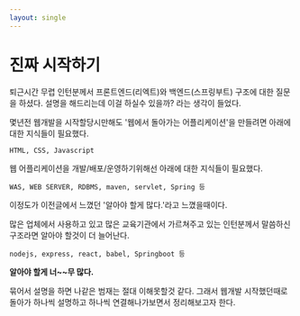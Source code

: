 ```yaml
---
layout: single
---
```


# 진짜 시작하기

퇴근시간 무렵 인턴분께서 프론트엔드(리엑트)와 백엔드(스프링부트) 구조에 대한 질문을 하셨다.
설명을 해드리는데 이걸 하실수 있을까? 라는 생각이 들었다. 

몇년전 웹개발을 시작할당시만해도 '웹에서 돌아가는 어플리케이션'을 만들려면 아래에 대한 지식들이 필요했다.

`HTML, CSS, Javascript`

웹 어플리케이션을 개발/배포/운영하기위해선 아래에 대한 지식들이 필요했다.

`WAS, WEB SERVER, RDBMS, maven, servlet, Spring 등` 

이정도가 이전글에서 느꼈던 '알아야 할게 많다.'라고 느꼈을때이다. 

많은 업체에서 사용하고 있고 많은 교육기관에서 가르쳐주고 있는 인턴분께서 말씀하신 구조라면 
알아야 할것이 더 늘어난다.

`nodejs, express, react, babel, Springboot 등`  

**알아야 할게 너~~무 많다.**

묶어서 설명을 하면 나같은 범재는 절대 이해못할것 같다. 그래서 웹개발 시작했던때로 돌아가 하나씩 설명하고 하나씩 연결해나가보면서
정리해보고자 한다.
